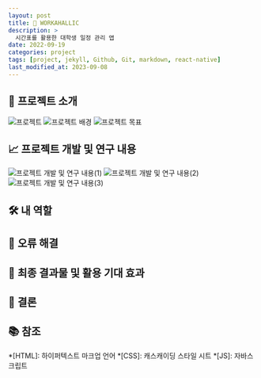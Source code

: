 ```yaml
---
layout: post
title: 📱 WORKAHALLIC
description: >
  시간표를 활용한 대학생 일정 관리 앱
date: 2022-09-19
categories: project
tags: [project, jekyll, Github, Git, markdown, react-native]
last_modified_at: 2023-09-08
---
```


## 🌟 프로젝트 소개
![프로젝트](../assets/WORKAHALLIC/project.png "프로젝트")
![프로젝트 배경](../assets/WORKAHALLIC/project_background.png "프로젝트 배경")
![프로젝트 목표](../assets/WORKAHALLIC/project_goal.png "프로젝트 목표")
<span style="color: grey;"></span>

## 📈 프로젝트 개발 및 연구 내용
![프로젝트 개발 및 연구 내용(1)](../assets/WORKAHALLIC/project_task1.png "연구 내용(1)")
![프로젝트 개발 및 연구 내용(2)](../assets/WORKAHALLIC/project_task2.png "연구 내용(2)")
![프로젝트 개발 및 연구 내용(3)](../assets/WORKAHALLIC/project_task3.png "연구 내용(3)")
<span style="color: grey;"></span>

## 🛠 내 역할
<span style="color: grey;"></span>

## 🐞 오류 해결
<span style="color: grey;"></span>

## 🎉 최종 결과물 및 활용 기대 효과
<span style="color: grey;"></span>

## 📜 결론
<span style="color: grey;"></span>

## 📚 참조
<span style="color: grey;"></span>

*[HTML]: 하이퍼텍스트 마크업 언어
*[CSS]: 캐스캐이딩 스타일 시트
*[JS]: 자바스크립트